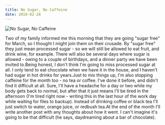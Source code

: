 ```yaml
---
title: No Sugar, No Caffeine
date: 2019-02-28
---
```


![No Sugar, No Caffeine](https://source.unsplash.com/vP3pnOoCiYE/1600x900)

Two of my family informed me this morning that they are going "sugar free" for March, so I thought I might join them on their crusade. By "sugar free" they just mean processed sugar - so we will still be allowed to eat fruit, and drink wine, for example. There will also be several days where sugar is allowed - owing to a couple of birthdays, and a dinner party we have been invited to.Being honest, I don't think I'm going to miss processed sugar at all. I only tend to eat chocolate when we have it in the house, and I haven't had sugar in hot drinks for years.Just to mix things up, I'm also stopping caffeine for the month too - no tea or coffee. I've done it before, and didn't find it difficult at all. Sure, I'll have a headache for a day or two while my body gets back to normal, but after that it just means I'll be tired in the afternoon (I'm tired right now - writing this in the last hour of the work day while waiting for files to backup). Instead of drinking coffee or black tea I'll just switch to water, orange juice, or redbush tea.At the end of the month I'll write another post with any thoughts about how it went. I can't imagine it's going to be that  difficult (he says, daydreaming about a bar of chocolate).